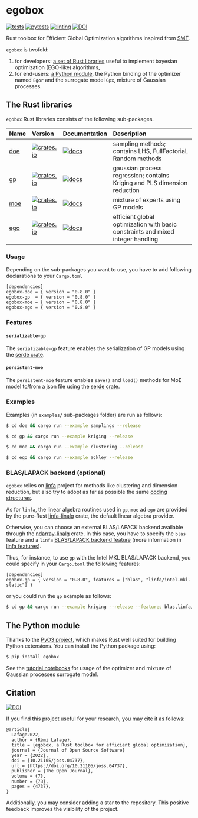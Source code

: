 # egobox

[![tests](https://github.com/relf/egobox/workflows/tests/badge.svg)](https://github.com/relf/egobox/actions?query=workflow%3Atests)
[![pytests](https://github.com/relf/egobox/workflows/pytests/badge.svg)](https://github.com/relf/egobox/actions?query=workflow%3Apytests)
[![linting](https://github.com/relf/egobox/workflows/lint/badge.svg)](https://github.com/relf/egobox/actions?query=workflow%3Alint)
[![DOI](https://joss.theoj.org/papers/10.21105/joss.04737/status.svg)](https://doi.org/10.21105/joss.04737)

Rust toolbox for Efficient Global Optimization algorithms inspired from [SMT](https://github.com/SMTorg/smt). 

`egobox` is twofold: 
1. for developers: [a set of Rust libraries](#the-rust-libraries) useful to implement bayesian optimization (EGO-like) algorithms,
2. for end-users: [a Python module](#the-python-module), the Python binding of the optimizer named `Egor` and the surrogate model `Gpx`, mixture of Gaussian processes. 

## The Rust libraries

`egobox` Rust libraries consists of the following sub-packages.

| Name                                                  | Version                                                                                         | Documentation                                                               | Description                                                                     |
| :---------------------------------------------------- | :---------------------------------------------------------------------------------------------- | :-------------------------------------------------------------------------- | :------------------------------------------------------------------------------ |
| [doe](https://github.com/relf/egobox/tree/master/doe) | [![crates.io](https://img.shields.io/crates/v/egobox-doe)](https://crates.io/crates/egobox-doe) | [![docs](https://docs.rs/egobox-doe/badge.svg)](https://docs.rs/egobox-doe) | sampling methods; contains LHS, FullFactorial, Random methods                   |
| [gp](https://github.com/relf/egobox/tree/master/gp)   | [![crates.io](https://img.shields.io/crates/v/egobox-gp)](https://crates.io/crates/egobox-gp)   | [![docs](https://docs.rs/egobox-gp/badge.svg)](https://docs.rs/egobox-gp)   | gaussian process regression; contains Kriging and PLS dimension reduction       |
| [moe](https://github.com/relf/egobox/tree/master/moe) | [![crates.io](https://img.shields.io/crates/v/egobox-moe)](https://crates.io/crates/egobox-moe) | [![docs](https://docs.rs/egobox-moe/badge.svg)](https://docs.rs/egobox-moe) | mixture of experts using GP models                                              |
| [ego](https://github.com/relf/egobox/tree/master/ego) | [![crates.io](https://img.shields.io/crates/v/egobox-ego)](https://crates.io/crates/egobox-ego) | [![docs](https://docs.rs/egobox-ego/badge.svg)](https://docs.rs/egobox-ego) | efficient global optimization with basic constraints and mixed integer handling |

### Usage

Depending on the sub-packages you want to use, you have to add following declarations to your `Cargo.toml`

```text
[dependencies]
egobox-doe = { version = "0.8.0" }
egobox-gp  = { version = "0.8.0" }
egobox-moe = { version = "0.8.0" }
egobox-ego = { version = "0.8.0" }
```

### Features
#### `serializable-gp` 

The `serializable-gp` feature enables the serialization of GP models using the [serde crate](https://serde.rs/). 

#### `persistent-moe` 

The `persistent-moe` feature enables `save()` and `load()` methods for MoE model to/from a json file using the [serde crate](https://serde.rs/). 

### Examples

Examples (in `examples/` sub-packages folder) are run as follows:

```bash
$ cd doe && cargo run --example samplings --release
```

``` bash
$ cd gp && cargo run --example kriging --release
```

``` bash
$ cd moe && cargo run --example clustering --release
```

``` bash
$ cd ego && cargo run --example ackley --release
```

### BLAS/LAPACK backend (optional)

`egobox` relies on [linfa](https://github.com/rust-ml/linfa) project for methods like clustering and dimension reduction, but also try to adopt as far as possible the same [coding structures](https://github.com/rust-ml/linfa/blob/master/CONTRIBUTE.md).

As for `linfa`, the linear algebra routines used in `gp`, `moe` ad `ego` are provided by the pure-Rust [linfa-linalg](https://github.com/rust-ml/linfa-linalg) crate, the default linear algebra provider.

Otherwise, you can choose an external BLAS/LAPACK backend available through the [ndarray-linalg](https://github.com/rust-ndarray/ndarray-linalg) crate. In this case, you have to specify the `blas` feature and a `linfa` [BLAS/LAPACK backend feature](https://github.com/rust-ml/linfa#blaslapack-backend) (more information in [linfa features](https://github.com/rust-ml/linfa#blaslapack-backend)).

Thus, for instance, to use `gp` with the Intel MKL BLAS/LAPACK backend, you could specify in your `Cargo.toml` the following features:
```text
[dependencies]
egobox-gp = { version = "0.8.0", features = ["blas", "linfa/intel-mkl-static"] }
```
or you could run the `gp` example as follows:
``` bash
$ cd gp && cargo run --example kriging --release --features blas,linfa/intel-mkl-static
```

## The Python module

Thanks to the [PyO3 project](https://pyo3.rs), which makes Rust well suited for building Python extensions. 
You can install the Python package using:

```bash
$ pip install egobox
```

See the [tutorial notebooks](https://github.com/relf/egobox/tree/master/doc) for usage of the optimizer 
and mixture of Gaussian processes surrogate model.

## Citation

[![DOI](https://joss.theoj.org/papers/10.21105/joss.04737/status.svg)](https://doi.org/10.21105/joss.04737)

If you find this project useful for your research, you may cite it as follows: 

```text
@article{
  Lafage2022, 
  author = {Rémi Lafage}, 
  title = {egobox, a Rust toolbox for efficient global optimization}, 
  journal = {Journal of Open Source Software} 
  year = {2022}, 
  doi = {10.21105/joss.04737}, 
  url = {https://doi.org/10.21105/joss.04737}, 
  publisher = {The Open Journal}, 
  volume = {7}, 
  number = {78}, 
  pages = {4737}, 
} 
```

Additionally, you may consider adding a star to the repository. This positive feedback improves the visibility of the project.

